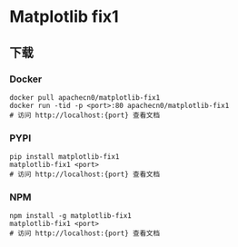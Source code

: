 # Matplotlib fix1

## 下载

### Docker

```
docker pull apachecn0/matplotlib-fix1
docker run -tid -p <port>:80 apachecn0/matplotlib-fix1
# 访问 http://localhost:{port} 查看文档
```

### PYPI

```
pip install matplotlib-fix1
matplotlib-fix1 <port>
# 访问 http://localhost:{port} 查看文档
```

### NPM

```
npm install -g matplotlib-fix1
matplotlib-fix1 <port>
# 访问 http://localhost:{port} 查看文档
```